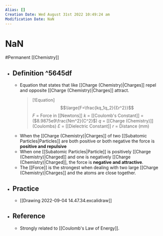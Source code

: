 ```yaml
---
Alias: []
Creation Date: Wed August 31st 2022 10:49:24 am 
Modification Date: NaN
---
```

# NaN
#Permanent [[Chemistry]]

- ## Definition ^5645df
	- Equation that states that like [[Charge (Chemistry)|Charges]] repel and opposite [[Charge (Chemistry)|Charges]] attract.
	  > [!Equation]
	  > $$\large{F=\frac{kq_1q_2}{Ɛr^2}}$$
	  > $F$ = Force in [[Newtons]]
	  > $k$ = [[Coulomb's Constant]] = ($8.9875e9\frac{Nm^2}{C^2}$)
	  > $q$ = [[Charge (Chemistry)]] (Coulombs)
	  > $Ɛ$ = [[Dielectric Constant]]
	  > $r$ = Distance (mm)
	- When the [[Charge (Chemistry)|Charges]] of two [[Subatomic Particles|Particles]] are both positive or both negative the force is **positive and repulsive**
	- When one [[Subatomic Particles|Particle]] is positively [[Charge (Chemistry)|Charged]] and one is negatively [[Charge (Chemistry)|Charged]], the force is **negative and attractive**.
	- The [[Force]] is the strongest when dealing with two large [[Charge (Chemistry)|Charges]] and the atoms are close together.
- ## Practice
	- [[Drawing 2022-09-04 14.47.34.excalidraw]]
- ## Reference
	- Strongly related to [[Coulomb's Law of Energy]].